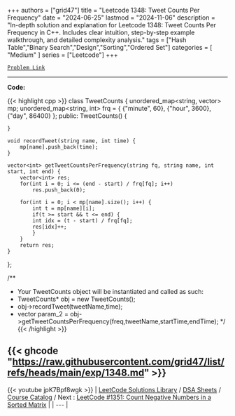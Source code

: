 
+++
authors = ["grid47"]
title = "Leetcode 1348: Tweet Counts Per Frequency"
date = "2024-06-25"
lastmod = "2024-11-06"
description = "In-depth solution and explanation for Leetcode 1348: Tweet Counts Per Frequency in C++. Includes clear intuition, step-by-step example walkthrough, and detailed complexity analysis."
tags = ["Hash Table","Binary Search","Design","Sorting","Ordered Set"]
categories = [
    "Medium"
]
series = ["Leetcode"]
+++



[`Problem Link`](https://leetcode.com/problems/tweet-counts-per-frequency/description/)

---
**Code:**

{{< highlight cpp >}}
class TweetCounts {
    unordered_map<string, vector<int>> mp;
    unordered_map<string, int> frq = {
        {"minute", 60}, {"hour", 3600}, {"day", 86400}
    };
public:
    TweetCounts() {
        
    }
    
    void recordTweet(string name, int time) {
        mp[name].push_back(time);
    }
    
    vector<int> getTweetCountsPerFrequency(string fq, string name, int start, int end) {
        vector<int> res;
        for(int i = 0; i <= (end - start) / frq[fq]; i++)
            res.push_back(0);
        
        for(int i = 0; i < mp[name].size(); i++) {
            int t = mp[name][i];
            if(t >= start && t <= end) {
            int idx = (t - start) / frq[fq];
            res[idx]++;
            }
        }
        return res;
    }
};

/**
 * Your TweetCounts object will be instantiated and called as such:
 * TweetCounts* obj = new TweetCounts();
 * obj->recordTweet(tweetName,time);
 * vector<int> param_2 = obj->getTweetCountsPerFrequency(freq,tweetName,startTime,endTime);
 */
{{< /highlight >}}

{{< ghcode "https://raw.githubusercontent.com/grid47/list/refs/heads/main/exp/1348.md" >}}
---
{{< youtube jpK7Bpf8wgk >}}
| [LeetCode Solutions Library](https://grid47.xyz/leetcode/) / [DSA Sheets](https://grid47.xyz/sheets/) / [Course Catalog](https://grid47.xyz/courses/) / Next : [LeetCode #1351: Count Negative Numbers in a Sorted Matrix](https://grid47.xyz/posts/leetcode-1351-count-negative-numbers-in-a-sorted-matrix-solution/) |
| --- |
